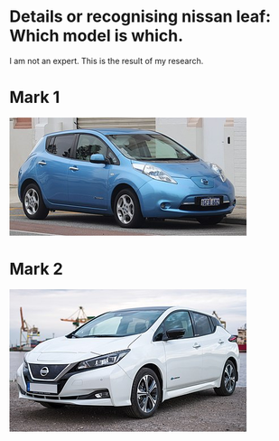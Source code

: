 # Details or recognising nissan leaf: Which model is which.

I am not an expert. This is the result of my research.

# Mark 1
![Nissan Leaf MK1 — exterior](leaf-mk1.jpg)

# Mark 2
![Nissan Leaf MK2 — exterior](leaf-mk2.jpg)